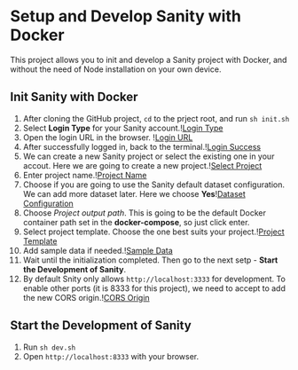 # Setup and Develop Sanity with Docker

This project allows you to init and develop a Sanity project with Docker, and without the need of Node installation on your own device.

## Init Sanity with Docker

1. After cloning the GitHub project, `cd` to the prject root, and run `sh init.sh`
2. Select **Login Type** for your Sanity account.\![Login Type](/procedure-images/login-type.png)
3. Open the login URL in the browser. \![Login URL](/procedure-images/login-url.png)
4. After successfully logged in, back to the terminal.\![Login Success](/procedure-images/login-success.png)
5. We can create a new Sanity project or select the existing one in your accout. Here we are going to create a new project.\![Select Project](/procedure-images/select-project.png)
6. Enter project name.\![Project Name](/procedure-images/project-name.png)
7. Choose if you are going to use the Sanity default dataset configuration. We can add more dataset later. Here we choose **Yes**\![Dataset Configuration](/procedure-images/dataset-config.png)
8. Choose _Project output path_. This is going to be the default Docker container path set in the **docker-compose**, so just click enter.
9. Select project template. Choose the one best suits your project.\![Project Template](/procedure-images/project-template.png)
10. Add sample data if needed.\![Sample Data](/procedure-images/sample-date.png)
11. Wait until the initialization completed. Then go to the next setp - **Start the Development of Sanity**.
12. By default Snity only allows `http://localhost:3333` for development. To enable other ports (it is 8333 for this project), we need to accept to add the new CORS origin.\![CORS Origin](/procedure-images/cors-origin.png)

## Start the Development of Sanity

1. Run `sh dev.sh`
2. Open `http://localhost:8333` with your browser.
